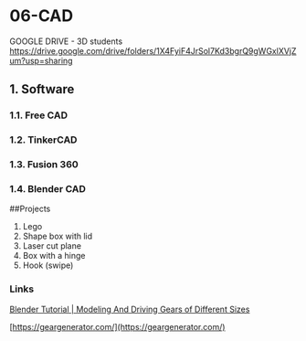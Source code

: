 # 06-CAD

GOOGLE DRIVE - 3D students https://drive.google.com/drive/folders/1X4FyiF4JrSol7Kd3bgrQ9gWGxlXVjZum?usp=sharing

## 1. Software
### 1.1. Free CAD
### 1.2. TinkerCAD
### 1.3. Fusion 360
### 1.4. Blender CAD

##Projects
1. Lego
2. Shape box with lid
3. Laser cut plane
4. Box with a hinge
5. Hook (swipe)

### Links
[Blender Tutorial | Modeling And Driving Gears of Different Sizes](https://youtu.be/qrjXJnUfyGk)

[https://geargenerator.com/](https://geargenerator.com/)
